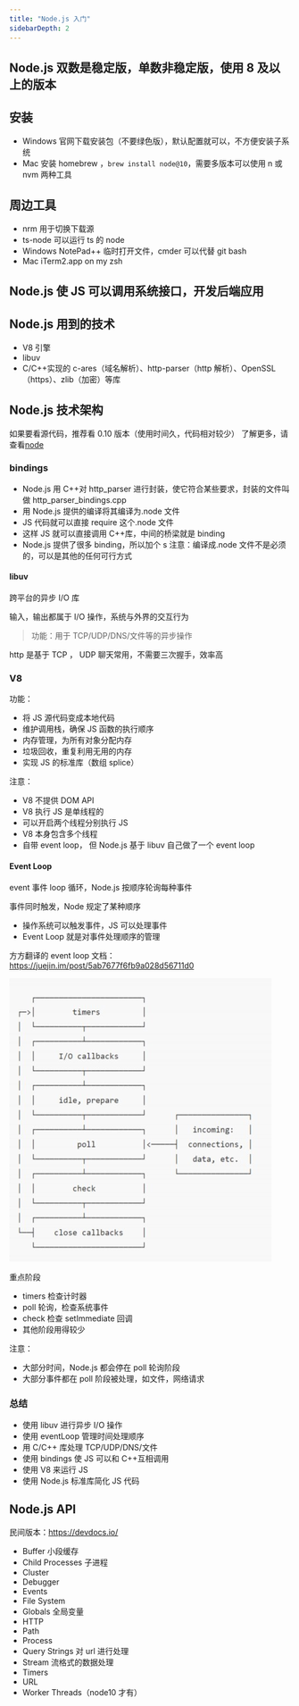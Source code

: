 ```yaml
---
title: "Node.js 入门"
sidebarDepth: 2
---
```


## Node.js 双数是稳定版，单数非稳定版，使用 8 及以上的版本

## 安装

- Windows 官网下载安装包（不要绿色版），默认配置就可以，不方便安装子系统
- Mac 安装 homebrew ，`brew install node@10`，需要多版本可以使用 n 或 nvm 两种工具

## 周边工具

- nrm 用于切换下载源
- ts-node 可以运行 ts 的 node
- Windows NotePad++ 临时打开文件，cmder 可以代替 git bash
- Mac iTerm2.app on my zsh

## Node.js 使 JS 可以调用系统接口，开发后端应用

## Node.js 用到的技术

- V8 引擎
- libuv
- C/C++实现的 c-ares（域名解析）、http-parser（http 解析）、OpenSSL（https）、zlib（加密）等库

## Node.js 技术架构

<!-- ![Node.js架构](../../.vuepress/public/Node.js架构.jpg) -->

如果要看源代码，推荐看 0.10 版本（使用时间久，代码相对较少）
了解更多，请查看[node](https://github.com/yjhjstz/deep-into-node)

### bindings

- Node.js 用 C++对 http_parser 进行封装，使它符合某些要求，封装的文件叫做 http_parser_bindings.cpp
- 用 Node.js 提供的编译将其编译为.node 文件
- JS 代码就可以直接 require 这个.node 文件
- 这样 JS 就可以直接调用 C++库，中间的桥梁就是 binding
- Node.js 提供了很多 binding，所以加个 s
  注意：编译成.node 文件不是必须的，可以是其他的任何可行方式

#### libuv

跨平台的异步 I/O 库

输入，输出都属于 I/O 操作，系统与外界的交互行为

> 功能：用于 TCP/UDP/DNS/文件等的异步操作

http 是基于 TCP ，
UDP 聊天常用，不需要三次握手，效率高

### V8

功能：

- 将 JS 源代码变成本地代码
- 维护调用栈，确保 JS 函数的执行顺序
- 内存管理，为所有对象分配内存
- 垃圾回收，重复利用无用的内存
- 实现 JS 的标准库（数组 splice）

注意：

- V8 不提供 DOM API
- V8 执行 JS 是单线程的
- 可以开启两个线程分别执行 JS
- V8 本身包含多个线程
- 自带 event loop， 但 Node.js 基于 libuv 自己做了一个 event loop

#### Event Loop

event 事件
loop 循环，Node.js 按顺序轮询每种事件

事件同时触发，Node 规定了某种顺序

- 操作系统可以触发事件，JS 可以处理事件
- Event Loop 就是对事件处理顺序的管理

方方翻译的 event loop 文档：https://juejin.im/post/5ab7677f6fb9a028d56711d0

![EventLoop顺序](../../.vuepress/public/EventLoop.jpg)

重点阶段

- timers 检查计时器
- poll 轮询，检查系统事件
- check 检查 setImmediate 回调
- 其他阶段用得较少

注意：

- 大部分时间，Node.js 都会停在 poll 轮询阶段
- 大部分事件都在 poll 阶段被处理，如文件，网络请求

### 总结

- 使用 libuv 进行异步 I/O 操作
- 使用 eventLoop 管理时间处理顺序
- 用 C/C++ 库处理 TCP/UDP/DNS/文件
- 使用 bindings 使 JS 可以和 C++互相调用
- 使用 V8 来运行 JS
- 使用 Node.js 标准库简化 JS 代码

## Node.js API

民间版本：https://devdocs.io/

- Buffer 小段缓存
- Child Processes 子进程
- Cluster
- Debugger
- Events
- File System
- Globals 全局变量
- HTTP
- Path
- Process
- Query Strings 对 url 进行处理
- Stream 流格式的数据处理
- Timers
- URL
- Worker Threads（node10 才有）
